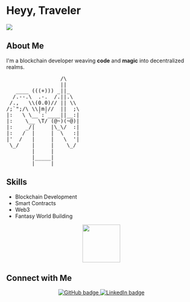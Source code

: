 # Heyy, Traveler


<img src='https://i.giphy.com/media/v1.Y2lkPTc5MGI3NjExb2RoaTB1OTh1eXl3MjVlcDcydnFzdHJveTZjd3FpYXZ5bmhnczFjZSZlcD12MV9pbnRlcm5hbF9naWZfYnlfaWQmY3Q9Zw/xT9IgH0ql6ji3F65os/giphy.gif'>

## About Me

I'm a blockchain developer weaving **code** and **magic** into decentralized realms.
<pre>
                 /\
                 ||
   ____ (((+))) _||_
  /.--.\  .-.  /.||.\
 /.,   \\(0.0)// || \\
/;`";/\ \\|m|//  ||  ;\
|:   \ \__`:`____||__:|
|:    \__ \T/ (@~)(~@)|
|:    _/|     |\_\/  :|
|:   /  |     |  \   :|
|'  /   |     |   \  '|
 \_/    |     |    \_/
        |     |
        |_____|
        |_____|
</pre>
## Skills

- Blockchain Development
- Smart Contracts
- Web3
- Fantasy World Building

<p align="center">
  <img src="https://media.giphy.com/media/5ndklThG9vUUdTmgMn/giphy.gif" width="100" height="100">
</p>

## Connect with Me

<p align="center">
  <a href="https://github.com/yourusername">
    <img src="https://img.shields.io/badge/GitHub-100000?style=for-the-badge&logo=github&logoColor=white" alt="GitHub badge">
  </a>
  <a href="https://linkedin.com/in/yourusername">
    <img src="https://img.shields.io/badge/LinkedIn-0077B5?style=for-the-badge&logo=linkedin&logoColor=white" alt="LinkedIn badge">
  </a>
</p>
